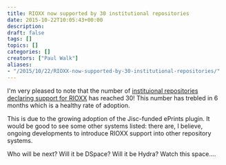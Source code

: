 ```yaml
---
title: RIOXX now supported by 30 institutional repositories
date: 2015-10-22T10:05:43+00:00
description: 
draft: false
tags: []
topics: []
categories: []
creators: ["Paul Walk"]
aliases:
- "/2015/10/22/RIOXX-now-supported-by-30-institutional-repositories/"
---
```


I'm very pleased to note that the number of [instituional repositories declaring support for RIOXX](http://rioxx.net/implementation/) has reached 30! This number has trebled in 6 months which is a healthy rate of adoption.

This is due to the growing adoption of the Jisc-funded ePrints plugin. It would be good to see some other systems listed: there are, I believe, ongoing developments to introduce RIOXX support into other repository systems.

Who will be next? Will it be DSpace? Will it be Hydra? Watch this space....